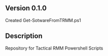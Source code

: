 ## Version 0.1.0
Created Get-SotwareFromTRMM.ps1

## Description
Repository for Tactical RMM Powershell Scripts
